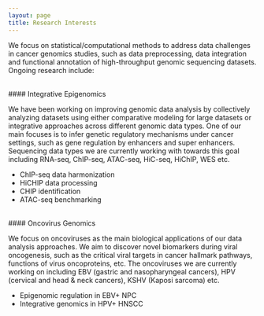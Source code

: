 ```yaml
---
layout: page
title: Research Interests
---
```

We focus on statistical/computational methods to address data challenges
in cancer genomics studies, such as data preprocessing, data integration
and functional annotation of high-throughput genomic sequencing datasets. 
Ongoing research include:


<br>
#### Integrative Epigenomics 

We have been working on improving genomic data analysis by collectively 
analyzing datasets using either comparative modeling for large datasets
or integrative approaches across different genomic data types. One of 
our main focuses is to infer genetic regulatory mechanisms under cancer
settings, such as gene regulation by enhancers and super enhancers. 
Sequencing data types we are currently working with towards this goal
including RNA-seq, ChIP-seq, ATAC-seq, HiC-seq, HiChIP, WES etc. 
 - ChIP-seq data harmonization
 - HiCHIP data processing
 - CHIP identification
 - ATAC-seq benchmarking

<br>
#### Oncovirus Genomics

We focus on oncoviruses as the main biological  applications of our data
analysis approaches. We aim to discover novel biomarkers during viral
oncogenesis, such as the critical viral targets in cancer hallmark pathways,
functions of virus oncoproteins, etc. The oncoviruses we are currently 
working on including EBV (gastric and nasopharyngeal cancers), HPV
(cervical and head & neck cancers), KSHV (Kaposi sarcoma) etc.
 - Epigenomic regulation in EBV+ NPC
 - Integrative genomics in HPV+ HNSCC
